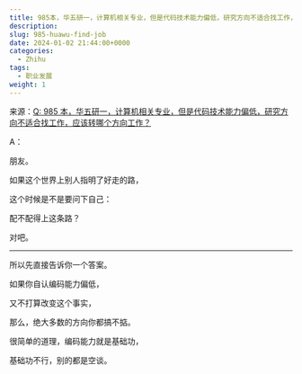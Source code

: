 ```yaml
---
title: 985本，华五研一，计算机相关专业，但是代码技术能力偏低，研究方向不适合找工作，应该转哪个方向工作？
description:
slug: 985-huawu-find-job
date: 2024-01-02 21:44:00+0000
categories:
  - Zhihu
tags:
  - 职业发展
weight: 1
---
```


来源：[Q: 985 本，华五研一，计算机相关专业，但是代码技术能力偏低，研究方向不适合找工作，应该转哪个方向工作？](https://www.zhihu.com/question/637524973)

A：

朋友。

如果这个世界上别人指明了好走的路，

这个时候是不是要问下自己：

配不配得上这条路？

对吧。

---

所以先直接告诉你一个答案。

如果你自认编码能力偏低，

又不打算改变这个事实，

那么，绝大多数的方向你都搞不掂。

很简单的道理，编码能力就是基础功，

基础功不行，别的都是空谈。
